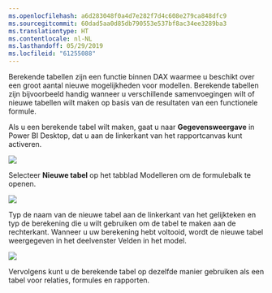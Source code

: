 ```yaml
---
ms.openlocfilehash: a6d283048f0a4d7e282f7d4c608e279ca848dfc9
ms.sourcegitcommit: 60dad5aa0d85db790553e537bf8ac34ee3289ba3
ms.translationtype: HT
ms.contentlocale: nl-NL
ms.lasthandoff: 05/29/2019
ms.locfileid: "61255088"
---
```

Berekende tabellen zijn een functie binnen DAX waarmee u beschikt over een groot aantal nieuwe mogelijkheden voor modellen. Berekende tabellen zijn bijvoorbeeld handig wanneer u verschillende samenvoegingen wilt of nieuwe tabellen wilt maken op basis van de resultaten van een functionele formule.

Als u een berekende tabel wilt maken, gaat u naar **Gegevensweergave** in Power BI Desktop, dat u aan de linkerkant van het rapportcanvas kunt activeren.

![](media/2-6-create-calculated-tables/2-6_1.png)

Selecteer **Nieuwe tabel** op het tabblad Modelleren om de formulebalk te openen.

![](media/2-6-create-calculated-tables/2-6_1b.png)

Typ de naam van de nieuwe tabel aan de linkerkant van het gelijkteken en typ de berekening die u wilt gebruiken om de tabel te maken aan de rechterkant. Wanneer u uw berekening hebt voltooid, wordt de nieuwe tabel weergegeven in het deelvenster Velden in het model.

![](media/2-6-create-calculated-tables/2-6_2.png)

Vervolgens kunt u de berekende tabel op dezelfde manier gebruiken als een tabel voor relaties, formules en rapporten.

